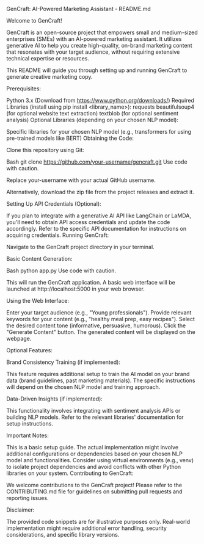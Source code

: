 GenCraft: AI-Powered Marketing Assistant - README.md

Welcome to GenCraft!

GenCraft is an open-source project that empowers small and medium-sized enterprises (SMEs) with an AI-powered marketing assistant. It utilizes generative AI to help you create high-quality, on-brand marketing content that resonates with your target audience, without requiring extensive technical expertise or resources.

This README will guide you through setting up and running GenCraft to generate creative marketing copy.

Prerequisites:

Python 3.x (Download from https://www.python.org/downloads/)
Required Libraries (install using pip install <library_name>):
requests
beautifulsoup4 (for optional website text extraction)
textblob (for optional sentiment analysis)
Optional Libraries (depending on your chosen NLP model):

Specific libraries for your chosen NLP model (e.g., transformers for using pre-trained models like BERT)
Obtaining the Code:

Clone this repository using Git:

Bash
git clone https://github.com/your-username/gencraft.git
Use code with caution.

 Replace your-username with your actual GitHub username.

Alternatively, download the zip file from the project releases and extract it.

Setting Up API Credentials (Optional):

If you plan to integrate with a generative AI API like LangChain or LaMDA, you'll need to obtain API access credentials and update the code accordingly. Refer to the specific API documentation for instructions on acquiring credentials.
Running GenCraft:

Navigate to the GenCraft project directory in your terminal.

Basic Content Generation:

Bash
python app.py
Use code with caution.

 This will run the GenCraft application. A basic web interface will be launched at http://localhost:5000 in your web browser.

Using the Web Interface:

Enter your target audience (e.g., "Young professionals").
Provide relevant keywords for your content (e.g., "healthy meal prep, easy recipes").
Select the desired content tone (informative, persuasive, humorous).
Click the "Generate Content" button.
The generated content will be displayed on the webpage.

Optional Features:

Brand Consistency Training (if implemented):

This feature requires additional setup to train the AI model on your brand data (brand guidelines, past marketing materials). The specific instructions will depend on the chosen NLP model and training approach.

Data-Driven Insights (if implemented):

This functionality involves integrating with sentiment analysis APIs or building NLP models. Refer to the relevant libraries' documentation for setup instructions.

Important Notes:

This is a basic setup guide. The actual implementation might involve additional configurations or dependencies based on your chosen NLP model and functionalities.
Consider using virtual environments (e.g., venv) to isolate project dependencies and avoid conflicts with other Python libraries on your system.
Contributing to GenCraft:

We welcome contributions to the GenCraft project! Please refer to the CONTRIBUTING.md file for guidelines on submitting pull requests and reporting issues.

Disclaimer:

The provided code snippets are for illustrative purposes only. Real-world implementation might require additional error handling, security considerations, and specific library versions.
